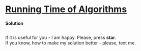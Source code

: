 # [Running Time of Algorithms](https://www.hackerrank.com/challenges/runningtime/problem)

**Solution**
```python
```

If it is useful for you - I am happy. Please, press **star**.  
If you know, how to make my solution better - please, text me.
